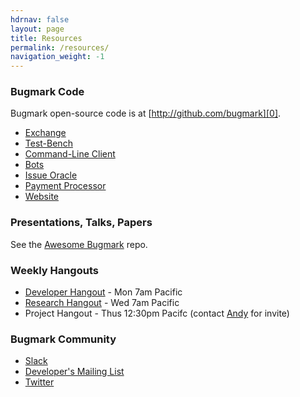 ```yaml
---
hdrnav: false
layout: page
title: Resources
permalink: /resources/
navigation_weight: -1
---
```


### Bugmark Code

Bugmark open-source code is at [http://github.com/bugmark][0].

- [Exchange](https://github.com/bugmark/exchange)
- [Test-Bench](https://github.com/bugmark/test_bench)
- [Command-Line Client](https://github.com/bugmark/bmx_cl_ruby)
- [Bots](https://github.com/bugmark/bmx_bots)
- [Issue Oracle](https://github.com/bugmark/iora)
- [Payment Processor](https://github.com/bugmark/paypro)
- [Website](https://github.com/bugmark/website)

### Presentations, Talks, Papers

See the [Awesome Bugmark][1] repo.

### Weekly Hangouts

- [Developer Hangout][dh] - Mon 7am Pacific
- [Research Hangout][rh] - Wed 7am Pacific
- Project Hangout - Thus 12:30pm Pacifc (contact [Andy][ph] for invite) 

### Bugmark Community

- [Slack][2]
- [Developer's Mailing List][3]
- [Twitter][4]

[0]: https://github.com/bugmark
[1]: https://github.com/bugmark/awesome-bugmark
[2]: https://bugmark.slack.com
[3]: https://groups.google.com/forum/#!forum/bugmark_dev
[4]: https://twitter.com/getbugmark

[dh]: https://hangouts.google.com/hangouts/_/calendar/ODRqbGNnN3A1dXMyYmVmbXFiODJlZGh0aG9AZ3JvdXAuY2FsZW5kYXIuZ29vZ2xlLmNvbQ.40871t74074gvht4lvpa8c5a38?authuser=0
[rh]: https://hangouts.google.com/hangouts/_/calendar/ODRqbGNnN3A1dXMyYmVmbXFiODJlZGh0aG9AZ3JvdXAuY2FsZW5kYXIuZ29vZ2xlLmNvbQ.5rj8ua5bjqdoos5qi57tcdin7s?authuser=0
[ph]: mailto:andy@r210.com
